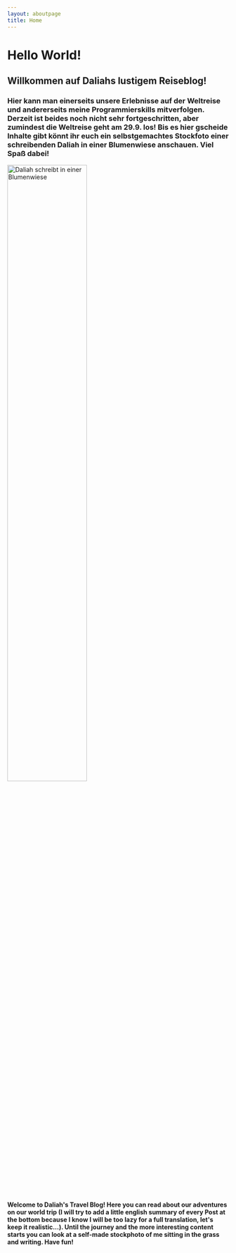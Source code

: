 ```yaml
---
layout: aboutpage
title: Home
---
```


# Hello World!
## Willkommen auf Daliahs lustigem Reiseblog!

### Hier kann man einerseits unsere Erlebnisse auf der Weltreise und andererseits meine Programmierskills mitverfolgen. Derzeit ist beides noch nicht sehr fortgeschritten, aber zumindest die Weltreise geht am 29.9. los! Bis es hier gscheide Inhalte gibt könnt ihr euch ein selbstgemachtes Stockfoto einer schreibenden Daliah in einer Blumenwiese anschauen. Viel Spaß dabei!

<img src="/assets/img/DF-stock.JPG" alt="Daliah schreibt in einer Blumenwiese" width="60%">

#### Welcome to Daliah's Travel Blog! Here you can read about our adventures on our world trip (I will try to add a little english summary of every Post at the bottom because I know I will be too lazy for a full translation, let's keep it realistic...). Until the journey and the more interesting content starts you can look at a self-made stockphoto of me sitting in the grass and writing. Have fun!



